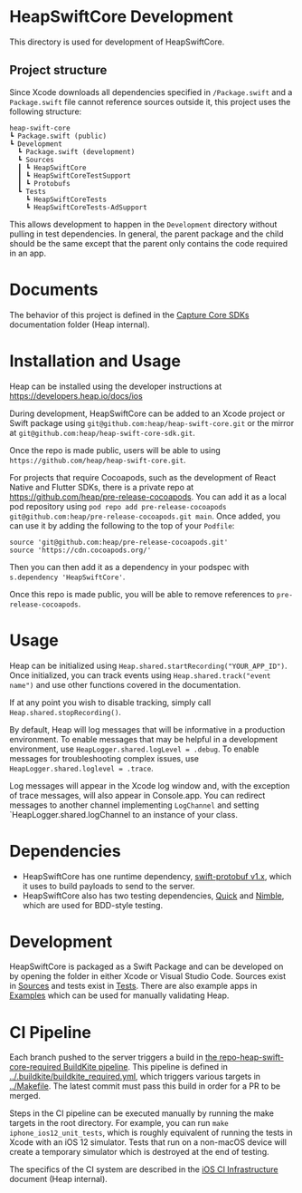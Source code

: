 # HeapSwiftCore Development

This directory is used for development of HeapSwiftCore.

## Project structure

Since Xcode downloads all dependencies specified in `/Package.swift` and a `Package.swift` file cannot reference sources outside it, this
project uses the following structure:

```
heap-swift-core
┗ Package.swift (public)
┗ Development
  ┗ Package.swift (development)
  ┗ Sources
  ┃ ┗ HeapSwiftCore
  ┃ ┗ HeapSwiftCoreTestSupport
  ┃ ┗ Protobufs
  ┗ Tests
    ┗ HeapSwiftCoreTests
    ┗ HeapSwiftCoreTests-AdSupport
```

This allows development to happen in the `Development` directory without pulling in test dependencies.  In general, the parent package
and the child should be the same except that the parent only contains the code required in an app.

# Documents

The behavior of this project is defined in the [Capture Core SDKs][specs] documentation folder (Heap internal).

# Installation and Usage

Heap can be installed using the developer instructions at https://developers.heap.io/docs/ios

During development, HeapSwiftCore can be added to an Xcode project or Swift package using `git@github.com:heap/heap-swift-core.git` or the
mirror at `git@github.com:heap/heap-swift-core-sdk.git`.

Once the repo is made public, users will be able to using `https://github.com/heap/heap-swift-core.git`.

For projects that require Cocoapods, such as the development of React Native and Flutter SDKs, there is a private repo at
https://github.com/heap/pre-release-cocoapods.  You can add it as a local pod repository using
`pod repo add pre-release-cocoapods git@github.com:heap/pre-release-cocoapods.git main`.  Once added, you can use it by adding the following
to the top of your `Podfile`:

```
source 'git@github.com:heap/pre-release-cocoapods.git'
source 'https://cdn.cocoapods.org/'
```

Then you can then add it as a dependency in your podspec with `s.dependency 'HeapSwiftCore'`.

Once this repo is made public, you will be able to remove references to `pre-release-cocoapods`.

# Usage

Heap can be initialized using `Heap.shared.startRecording("YOUR_APP_ID")`.  Once initialized, you can track events using
`Heap.shared.track("event name")` and use other functions covered in the documentation.

If at any point you wish to disable tracking, simply call `Heap.shared.stopRecording()`.

By default, Heap will log messages that will be informative in a production environment.  To enable messages that may be helpful in a
development environment, use `HeapLogger.shared.logLevel = .debug`.  To enable messages for troubleshooting complex issues, use
`HeapLogger.shared.loglevel = .trace`.

Log messages will appear in the Xcode log window and, with the exception of trace messages, will also appear in Console.app. You can
redirect messages to another channel implementing `LogChannel` and setting `HeapLogger.shared.logChannel to an instance of your class.

# Dependencies

- HeapSwiftCore has one runtime dependency, [swift-protobuf v1.x](https://github.com/apple/swift-protobuf), which it uses to build payloads
  to send to the server.
- HeapSwiftCore also has two testing dependencies, [Quick](https://github.com/Quick/Quick) and [Nimble](https://github.com/Quick/Nimble),
  which are used for BDD-style testing.

# Development

HeapSwiftCore is packaged as a Swift Package and can be developed on by opening the folder in either Xcode or Visual Studio Code.  Sources
exist in [Sources](Sources/) and tests exist in [Tests](Tests/).  There are also example apps in [Examples](Examples/) which can be used for
manually validating Heap.

# CI Pipeline

Each branch pushed to the server triggers a build in [the repo-heap-swift-core-required BuildKite pipeline][buildkite-req].  This pipeline
is defined in [../.buildkite/buildkite_required.yml](../.buildkite/buildkite_required.yml), which triggers various targets in
[../Makefile](../Makefile).  The latest commit must pass this build in order for a PR to be merged.

Steps in the CI pipeline can be executed manually by running the make targets in the root directory.  For example, you can run
`make iphone_ios12_unit_tests`, which is roughly equivalent of running the tests in Xcode with an iOS 12 simulator.  Tests that run on a
non-macOS device will create a temporary simulator which is destroyed at the end of testing.

The specifics of the CI system are described in the [iOS CI Infrastructure][ci] document (Heap internal).


[specs]: https://heapinc.atlassian.net/wiki/spaces/CAP/pages/2604990512/Capture+Core+SDKs
[buildkite-req]: https://buildkite.com/heap/repo-heap-swift-core-required
[ci]: https://heapinc.atlassian.net/wiki/spaces/CAP/pages/1327202313/iOS+CI+Infrastructure
